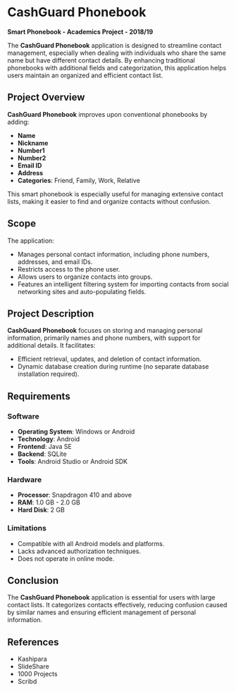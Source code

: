 # CashGuard Phonebook 
**Smart Phonebook - Academics Project - 2018/19**

The **CashGuard Phonebook** application is designed to streamline contact management, especially when dealing with individuals who share the same name but have different contact details. By enhancing traditional phonebooks with additional fields and categorization, this application helps users maintain an organized and efficient contact list.

## Project Overview

**CashGuard Phonebook** improves upon conventional phonebooks by adding:

- **Name**
- **Nickname**
- **Number1**
- **Number2**
- **Email ID**
- **Address**
- **Categories**: Friend, Family, Work, Relative

This smart phonebook is especially useful for managing extensive contact lists, making it easier to find and organize contacts without confusion.

## Scope

The application:

- Manages personal contact information, including phone numbers, addresses, and email IDs.
- Restricts access to the phone user.
- Allows users to organize contacts into groups.
- Features an intelligent filtering system for importing contacts from social networking sites and auto-populating fields.

## Project Description

**CashGuard Phonebook** focuses on storing and managing personal information, primarily names and phone numbers, with support for additional details. It facilitates:

- Efficient retrieval, updates, and deletion of contact information.
- Dynamic database creation during runtime (no separate database installation required).

## Requirements

### Software

- **Operating System**: Windows or Android
- **Technology**: Android
- **Frontend**: Java SE
- **Backend**: SQLite
- **Tools**: Android Studio or Android SDK

### Hardware

- **Processor**: Snapdragon 410 and above
- **RAM**: 1.0 GB - 2.0 GB
- **Hard Disk**: 2 GB

### Limitations

- Compatible with all Android models and platforms.
- Lacks advanced authorization techniques.
- Does not operate in online mode.

## Conclusion

The **CashGuard Phonebook** application is essential for users with large contact lists. It categorizes contacts effectively, reducing confusion caused by similar names and ensuring efficient management of personal information.

## References

- Kashipara
- SlideShare
- 1000 Projects
- Scribd
